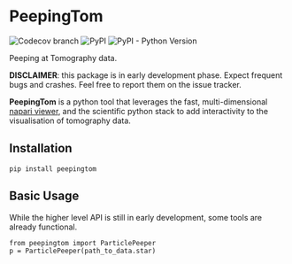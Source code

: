# PeepingTom

![Codecov branch](https://img.shields.io/codecov/c/github/gutsche-lab/peepingtom/master?label=codecov)
![PyPI](https://img.shields.io/pypi/v/peepingtom)
![PyPI - Python Version](https://img.shields.io/pypi/pyversions/peepingtom)

Peeping at Tomography data.

**DISCLAIMER**: this package is in early development phase. Expect frequent bugs and crashes. Feel free to report them on the issue tracker.

**PeepingTom** is a python tool that leverages the fast, multi-dimensional [napari viewer](https://github.com/napari/napari), and the scientific python stack to add interactivity to the visualisation of tomography data.

## Installation

```
pip install peepingtom
```

## Basic Usage

While the higher level API is still in early development, some tools are already functional.

```
from peepingtom import ParticlePeeper
p = ParticlePeeper(path_to_data.star)
```

